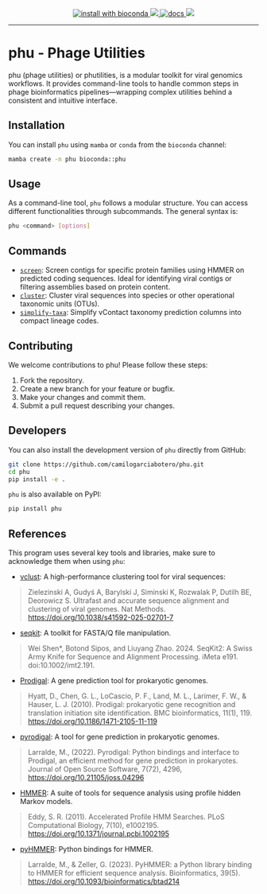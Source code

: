 <div align="center">
  <a href="https://anaconda.org/bioconda/phu">
    <img src="https://img.shields.io/conda/vn/bioconda/phu?logo=anaconda&style=flat-square&maxAge=3600" alt="install with bioconda">
  </a>
  <a href="https://anaconda.org/bioconda/phu"> <img src="https://anaconda.org/bioconda/phu/badges/downloads.svg" /> </a>
    <a href="https://github.com/camilogarciabotero/phu/actions/workflows/docs.yaml"><img src="https://github.com/camilogarciabotero/phu/actions/workflows/docs.yaml/badge.svg" alt="docs">
  </a>
  <a href="https://anaconda.org/bioconda/phu"> <img src="https://anaconda.org/bioconda/phu/badges/license.svg" /> </a>
</div>


***
# phu - Phage Utilities

phu (phage utilities) or phutilities, is a modular toolkit for viral genomics workflows. It provides command-line tools to handle common steps in phage bioinformatics pipelines—wrapping complex utilities behind a consistent and intuitive interface.

## Installation

You can install `phu` using `mamba` or `conda` from the `bioconda` channel:

```bash
mamba create -n phu bioconda::phu
```

## Usage

As a command-line tool, `phu` follows a modular structure. You can access different functionalities through subcommands. The general syntax is:

```bash
phu <command> [options]
```

## Commands

- [`screen`](https://camilogarciabotero.github.io/phu/commands/screen/): Screen contigs for specific protein families using HMMER on predicted coding sequences. Ideal for identifying viral contigs or filtering assemblies based on protein content.
- [`cluster`](https://camilogarciabotero.github.io/phu/commands/cluster/): Cluster viral sequences into species or other operational taxonomic units (OTUs).
- [`simplify-taxa`](https://camilogarciabotero.github.io/phu/commands/simplify-taxa/): Simplify vContact taxonomy prediction columns into compact lineage codes.

## Contributing

We welcome contributions to phu! Please follow these steps:

1. Fork the repository.
2. Create a new branch for your feature or bugfix.
3. Make your changes and commit them.
4. Submit a pull request describing your changes.


## Developers

You can also install the development version of `phu` directly from GitHub:

```bash
git clone https://github.com/camilogarciabotero/phu.git
cd phu
pip install -e .
```

`phu` is also available on PyPI:

```bash
pip install phu
```

## References

This program uses several key tools and libraries, make sure to acknowledge them when using `phu`:

- [vclust](https://github.com/refresh-bio/vclust): A high-performance clustering tool for viral sequences:
> Zielezinski A, Gudyś A, Barylski J, Siminski K, Rozwalak P, Dutilh BE, Deorowicz S. Ultrafast and accurate sequence alignment and clustering of viral genomes. Nat Methods. https://doi.org/10.1038/s41592-025-02701-7

- [seqkit](https://bioinf.shenwei.me/seqkit/): A toolkit for FASTA/Q file manipulation.
> Wei Shen*, Botond Sipos, and Liuyang Zhao. 2024. SeqKit2: A Swiss Army Knife for Sequence and Alignment Processing. iMeta e191. doi:10.1002/imt2.191.

- [Prodigal](https://github.com/hyattpd/prodigal): A gene prediction tool for prokaryotic genomes.
> Hyatt, D., Chen, G. L., LoCascio, P. F., Land, M. L., Larimer, F. W., & Hauser, L. J. (2010). Prodigal: prokaryotic gene recognition and translation initiation site identification. BMC bioinformatics, 11(1), 119. https://doi.org/10.1186/1471-2105-11-119

- [pyrodigal](https://pyrodigal.readthedocs.io/en/stable/): A tool for gene prediction in prokaryotic genomes.
> Larralde, M., (2022). Pyrodigal: Python bindings and interface to Prodigal, an efficient method for gene prediction in prokaryotes. Journal of Open Source Software, 7(72), 4296, https://doi.org/10.21105/joss.04296

- [HMMER](http://hmmer.org/): A suite of tools for sequence analysis using profile hidden Markov models.
> Eddy, S. R. (2011). Accelerated Profile HMM Searches. PLoS Computational Biology, 7(10), e1002195. https://doi.org/10.1371/journal.pcbi.1002195

- [pyHMMER](https://pyhmmer.readthedocs.io/en/latest/): Python bindings for HMMER.
> Larralde, M., & Zeller, G. (2023). PyHMMER: a Python library binding to HMMER for efficient sequence analysis. Bioinformatics, 39(5). https://doi.org/10.1093/bioinformatics/btad214